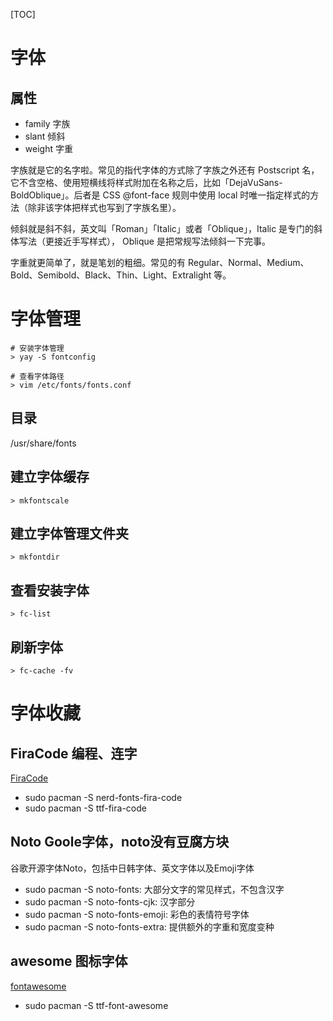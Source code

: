 [TOC]

# 字体
## 属性
+ family 字族
+ slant 倾斜
+ weight 字重

字族就是它的名字啦。常见的指代字体的方式除了字族之外还有 Postscript 名，它不含空格、使用短横线将样式附加在名称之后，比如「DejaVuSans-BoldOblique」。后者是 CSS @font-face 规则中使用 local 时唯一指定样式的方法（除非该字体把样式也写到了字族名里）。

倾斜就是斜不斜，英文叫「Roman」「Italic」或者「Oblique」，Italic 是专门的斜体写法（更接近手写样式）， Oblique 是把常规写法倾斜一下完事。

字重就更简单了，就是笔划的粗细。常见的有 Regular、Normal、Medium、Bold、Semibold、Black、Thin、Light、Extralight 等。

# 字体管理
```
# 安装字体管理
> yay -S fontconfig

# 查看字体路径
> vim /etc/fonts/fonts.conf
```

## 目录
/usr/share/fonts

## 建立字体缓存
```
> mkfontscale
```

## 建立字体管理文件夹
```
> mkfontdir
```

## 查看安装字体
```
> fc-list
```

## 刷新字体
```
> fc-cache -fv
```

# 字体收藏
## FiraCode 编程、连字
[FiraCode](https://github.com/tonsky/FiraCode)
+ sudo pacman -S nerd-fonts-fira-code
+ sudo pacman -S ttf-fira-code

## Noto Goole字体，noto没有豆腐方块
谷歌开源字体Noto，包括中日韩字体、英文字体以及Emoji字体
+ sudo pacman -S noto-fonts: 大部分文字的常见样式，不包含汉字
+ sudo pacman -S noto-fonts-cjk: 汉字部分
+ sudo pacman -S noto-fonts-emoji: 彩色的表情符号字体
+ sudo pacman -S noto-fonts-extra: 提供额外的字重和宽度变种

## awesome 图标字体
[fontawesome](https://fontawesome.com.cn/)
+ sudo pacman -S ttf-font-awesome




